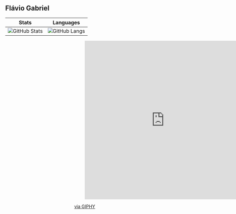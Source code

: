 ## Flávio Gabriel
| Stats                                     | Languages                   |
|--------------------------------------------------|---------------------------------------|
| ![GitHub Stats](https://github-readme-stats.vercel.app/api?username=FlavioGabrielB&show_icons=true&theme=aura) | ![GitHub Langs](https://github-readme-stats.vercel.app/api/top-langs/?username=FlavioGabrielB&theme=aura) |
<div class align="center"">
  <div style="width:100%;height:0;padding-bottom:100%;position:relative;"><iframe src="https://giphy.com/embed/FKGqMd25QoAY1J51LM" width="100%" height="100%" style="position:absolute" frameBorder="0" class="giphy-embed" allowFullScreen></iframe></div><p><a href="https://giphy.com/gifs/FKGqMd25QoAY1J51LM">via GIPHY</a></p>
</div>
